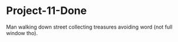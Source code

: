 # Project-11-Done
Man walking down street collecting treasures avoiding word (not full window tho).
